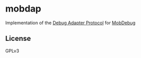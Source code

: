 # mobdap

Implementation of the [Debug Adapter Protocol](https://microsoft.github.io/debug-adapter-protocol/) for [MobDebug](https://github.com/pkulchenko/MobDebug)

## License

GPLv3
